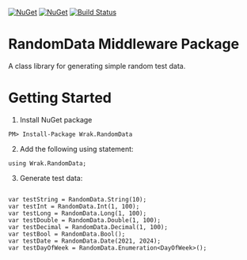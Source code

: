 [![NuGet](https://img.shields.io/nuget/v/Wrak.RandomData.svg)](https://www.nuget.org/packages/Wrak.RandomData) [![NuGet](https://img.shields.io/nuget/dt/Wrak.RandomData.svg)](https://www.nuget.org/packages/Wrak.RandomData)
[![Build Status](https://wrakocy.visualstudio.com/RandomData/_apis/build/status/wrakocy.RandomData?branchName=main)](https://wrakocy.visualstudio.com/RandomData/_build/latest?definitionId=3&branchName=main)

# RandomData Middleware Package

A class library for generating simple random test data.

# Getting Started

1. Install NuGet package

```
PM> Install-Package Wrak.RandomData
```

2. Add the following using statement:

```
using Wrak.RandomData;
```

3. Generate test data:

```

var testString = RandomData.String(10);
var testInt = RandomData.Int(1, 100);
var testLong = RandomData.Long(1, 100);
var testDouble = RandomData.Double(1, 100);
var testDecimal = RandomData.Decimal(1, 100);
var testBool = RandomData.Bool();
var testDate = RandomData.Date(2021, 2024);
var testDayOfWeek = RandomData.Enumeration<DayOfWeek>();

```
